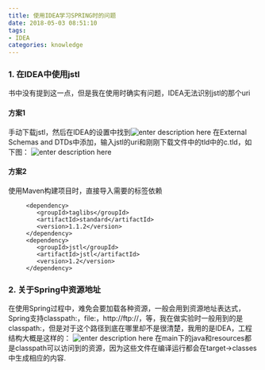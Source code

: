```yaml
---
title: 使用IDEA学习SPRING时的问题
date: 2018-05-03 08:51:10
tags:
- IDEA
categories: knowledge
---
```


### 1. 在IDEA中使用jstl
书中没有提到这一点，但是我在使用时确实有问题，IDEA无法识别jstl的那个uri
<!-- more -->
#### 方案1
手动下载jstl，然后在IDEA的设置中找到![enter description here](https://image.zero22.top/Screenshot-from-2018-05-03-13-52-28-300x128.png)
在External Schemas and DTDs中添加，输入jstl的uri和刚刚下载文件中的tld中的c.tld，如下图：
![enter description here](https://image.zero22.top/Screenshot-from-2018-05-03-13-52-50-300x40.png)

#### 方案2
使用Maven构建项目时，直接导入需要的标签依赖

	     <dependency>
            <groupId>taglibs</groupId>
            <artifactId>standard</artifactId>
            <version>1.1.2</version>
         </dependency>
         <dependency>
            <groupId>jstl</groupId>
            <artifactId>jstl</artifactId>
            <version>1.2</version>
         </dependency>
		  
### 2. 关于Spring中资源地址

在使用Spring过程中，难免会要加载各种资源，一般会用到资源地址表达式，Spring支持classpath:，file:，http://ftp://，等，我在做实验时一般用到的是classpath:，但是对于这个路径到底在哪里却不是很清楚，我用的是IDEA，工程结构大概是这样的：
![enter description here](https://image.zero22.top/Screenshot-from-2018-05-03-13-19-00-249x300.png)
在main下的java和resources都是classpath可以访问到的资源，因为这些文件在编译运行都会在target->classes中生成相应的内容.


